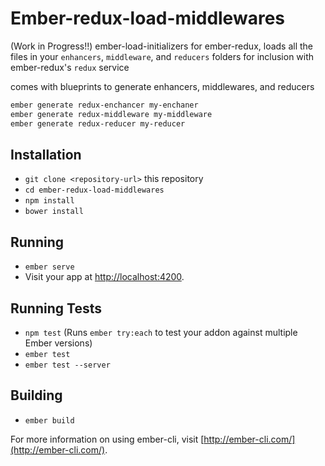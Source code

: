 # Ember-redux-load-middlewares

(Work in Progress!!)
ember-load-initializers for ember-redux, loads all the files in your `enhancers`, `middleware`, and `reducers` folders for inclusion with ember-redux's `redux` service

comes with blueprints to generate enhancers, middlewares, and reducers

```bash
ember generate redux-enchancer my-enchaner
ember generate redux-middleware my-middleware
ember generate redux-reducer my-reducer
```
## Installation

* `git clone <repository-url>` this repository
* `cd ember-redux-load-middlewares`
* `npm install`
* `bower install`

## Running

* `ember serve`
* Visit your app at [http://localhost:4200](http://localhost:4200).

## Running Tests

* `npm test` (Runs `ember try:each` to test your addon against multiple Ember versions)
* `ember test`
* `ember test --server`

## Building

* `ember build`

For more information on using ember-cli, visit [http://ember-cli.com/](http://ember-cli.com/).
